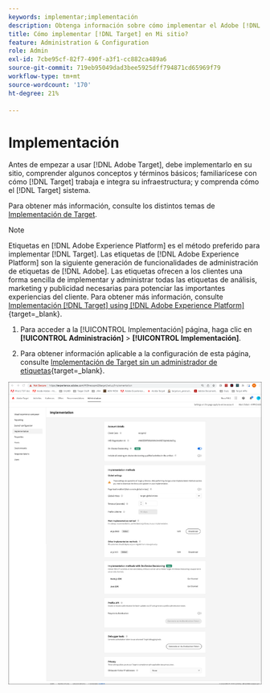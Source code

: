 ```yaml
---
keywords: implementar;implementación
description: Obtenga información sobre cómo implementar el Adobe [!DNL Target] del sitio. Establezca la configuración global, el método de implementación (SDK web de AEP o at.js) y mucho más.
title: Cómo implementar [!DNL Target] en Mi sitio?
feature: Administration & Configuration
role: Admin
exl-id: 7cbe95cf-82f7-490f-a3f1-cc882ca489a6
source-git-commit: 719eb95049dad3bee5925dff794871cd65969f79
workflow-type: tm+mt
source-wordcount: '170'
ht-degree: 21%

---
```


# Implementación

Antes de empezar a usar [!DNL Adobe Target], debe implementarlo en su sitio, comprender algunos conceptos y términos básicos; familiarícese con cómo [!DNL Target] trabaja e integra su infraestructura; y comprenda cómo el [!DNL Target] sistema.

Para obtener más información, consulte los distintos temas de [Implementación de Target](/help/main/c-implementing-target/implementing-target.md).

>[!NOTE]
>
>Etiquetas en [!DNL Adobe Experience Platform] es el método preferido para implementar [!DNL Target]. Las etiquetas de [!DNL Adobe Experience Platform] son la siguiente generación de funcionalidades de administración de etiquetas de [!DNL Adobe]. Las etiquetas ofrecen a los clientes una forma sencilla de implementar y administrar todas las etiquetas de análisis, marketing y publicidad necesarias para potenciar las importantes experiencias del cliente. Para obtener más información, consulte [Implementación [!DNL Target] using [!DNL Adobe Experience Platform]](https://developer.adobe.com/target/implement/client-side/atjs/how-to-deployatjs/implement-target-using-adobe-launch/){target=_blank}.

1. Para acceder a la [!UICONTROL Implementación] página, haga clic en **[!UICONTROL Administración]** > **[!UICONTROL Implementación]**.

1. Para obtener información aplicable a la configuración de esta página, consulte [Implementación de Target sin un administrador de etiquetas](https://developer.adobe.com/target/implement/client-side/atjs/how-to-deployatjs/implement-target-without-a-tag-manager/){target=_blank}.

![Página de implementación](/help/main/administrating-target/assets/implementation.png)
